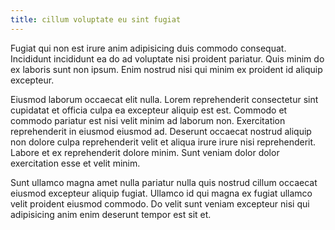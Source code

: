 ```yaml
---
title: cillum voluptate eu sint fugiat
---
```


Fugiat qui non est irure anim adipisicing duis commodo consequat. Incididunt incididunt ea do ad voluptate nisi proident pariatur. Quis minim do ex laboris sunt non ipsum. Enim nostrud nisi qui minim ex proident id aliquip excepteur.

Eiusmod laborum occaecat elit nulla. Lorem reprehenderit consectetur sint cupidatat et officia culpa ea excepteur aliquip est est. Commodo et commodo pariatur est nisi velit minim ad laborum non. Exercitation reprehenderit in eiusmod eiusmod ad. Deserunt occaecat nostrud aliquip non dolore culpa reprehenderit velit et aliqua irure irure nisi reprehenderit. Labore et ex reprehenderit dolore minim. Sunt veniam dolor dolor exercitation esse et velit minim.

Sunt ullamco magna amet nulla pariatur nulla quis nostrud cillum occaecat eiusmod excepteur aliquip fugiat. Ullamco id qui magna ex fugiat ullamco velit proident eiusmod commodo. Do velit sunt veniam excepteur nisi qui adipisicing anim enim deserunt tempor est sit et.